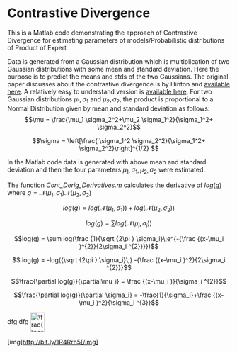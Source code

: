 # Contrastive Divergence
This is a Matlab code demonstrating the approach of Contrastive Divergence for estimating parameters of models/Probabilistic distributions of Product of Expert


Data is generated from a Gaussian distribution which is multiplication of two Gaussian distributions with some mean and standard deviation. Here the purpose is to predict the  means and stds of the two Gaussians.
The original paper discusses about the contrastive divergence is by Hinton and [available here][d4a65028]. A relatively easy to understand version is [available here][1755ad6c].
For two Gaussian distributions $\mu_1, \sigma_1$ and $\mu_2, \sigma_2$, the product is proportional to a Normal Distribution given by mean and standard deviation as follows:
$$\mu = \frac{\mu_1 \sigma_2^2+\mu_2 \sigma_1^2}{\sigma_1^2+ \sigma_2^2}$$

$$\sigma = \left[\frac{ \sigma_1^2 \sigma_2^2}{\sigma_1^2+ \sigma_2^2}\right]^{1/2} $$

In the Matlab code data is generated with above mean and standard deviation and then the four parameters $\mu_1, \sigma_1, \mu_2, \sigma_2$ were estimated.

The function *Cont_Derig_Derivatives.m* calculates the derivative of $log(g)$ where $g = \mathcal N(\mu_1, \sigma_1)\mathcal N(\mu_2, \sigma_2)$

$$log(g) = log(\mathcal N(\mu_1, \sigma_1))+log(\mathcal N(\mu_2, \sigma_2))$$

$$log(g) = \sum log(\mathcal N(\mu_i, \sigma_i))$$

$$log(g) = \sum log(\frac {1}{\sqrt {2\pi } \sigma_i}\;e^{-{\frac {(x-\mu_i )^{2}}{2\sigma_i ^{2}}}})$$

$$ log(g) = -log({\sqrt {2\pi } \sigma_i}\;) -{\frac {(x-\mu_i )^2}{2\sigma_i ^{2}}}$$

$$\frac{\partial log(g)}{\partial\mu_i} = \frac {(x-\mu_i )}{\sigma_i ^{2}}$$

$$\frac{\partial log(g)}{\partial \sigma_i} = -\frac{1}{\sigma_i}+\frac {(x-\mu_i )^2}{\sigma_i ^{3}}$$

dfg
dfg
<img src="http://www.sciweavers.org/tex2img.php?eq=%20%5Cfrac%7B%5Cpartial%5Enf%7D%7B%5Cpartial%20x%5En%7D%20&bc=White&fc=Black&im=jpg&fs=12&ff=arev&edit=0" align="center" border="0" alt=" \frac{\partial^nf}{\partial x^n} " width="32" height="44" />

[img]http://bit.ly/1R4Rrh5[/img]




  [1755ad6c]: http://www.robots.ox.ac.uk/~ojw/files/NotesOnCD.pdf "Notes on Contrastive Divergence"
  [d4a65028]: http://www.cs.toronto.edu/~fritz/absps/tr00-004.pdf "Training Products of Experts by Minimizing Contrastive Divergence"
